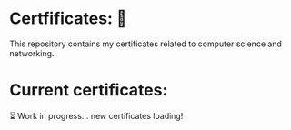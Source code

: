 # Certfificates: 🏅
 This repository contains my certificates related to computer science and networking.
# Current certificates:
 ⏳ Work in progress... new certificates loading!
